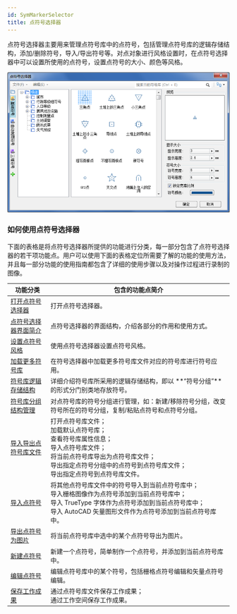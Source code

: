 ```yaml
---
id: SymMarkerSelector
title: 点符号选择器
---
```

点符号选择器主要用来管理点符号库中的点符号，包括管理点符号库的逻辑存储结构，添加/删除符号，导入/导出符号等。对点对象进行风格设置时，在点符号选择器中可以设置所使用的点符号，设置点符号的大小、颜色等风格。

![](img/SymMarkerSelector.png)  

  
### 如何使用点符号选择器

下面的表格是将点符号选择器所提供的功能进行分类，每一部分包含了点符号选择器的若干项功能点。用户可以使用下面的表格定位所需要了解的功能的使用方法，并且每一部分功能的使用指南都包含了详细的使用步骤以及对操作过程进行录制的图像。



功能分类 | 包含的功能点简介  
---|---  
[打开点符号选择器](SymMarkerSelector1) | 打开点符号选择器。  
[点符号选择器界面简介](SymMarkerSelector2) | 点符号选择器的界面结构，介绍各部分的作用和使用方式。  
[设置点符号风格](SymMarkerSelector3) | 使用点符号选择器设置点符号风格。  
[加载更多符号库](SymMarkerSelector4) | 在符号选择器中加载更多符号库文件对应的符号库进行符号应用。  
[符号库逻辑存储结构](SymMarkerManager10) | 详细介绍符号库所采用的逻辑存储结构，即以 **“符号分组”**的形式分门别类地存放符号。  
[符号库分组结构管理](SymMarkerManager3) |对点符号库的符号分组进行管理，如：新建/移除符号分组，改变符号所在的符号分组，复制/粘贴点符号和点符号分组。  
[导入导出点符号库文件](SymMarkerManager4) | 打开点符号库文件；<br>加载默认点符号库；<br>查看符号库属性信息； <br>导入点符号库文件；  <br>将当前点符号库导出为点符号库文件；  <br>导出指定点符号分组中的点符号到点符号库文件；  <br>导出指定点符号到点符号库文件。  
[导入点符号](SymMarkerManager5) | 将其他点符号库文件中的符号导入到当前点符号库中；  <br>导入栅格图像作为点符号添加到当前点符号库中；  <br>导入 TrueType 字体作为点符号添加到当前点符号库中；  <br>导入 AutoCAD 矢量图形文件作为点符号添加到当前点符号库中。  
[导出点符号为图片](SymMarkerManager6) | 将当前点符号库中选中的某个点符号导出为图片。  
[新建点符号](SymMarkerManager7) | 新建一个点符号，简单制作一个点符号，并添加到当前点符号库中。  
[编辑点符号](SymMarkerManager8) | 编辑点符号库中的某个符号，包括栅格点符号编辑和矢量点符号编辑。  
[保存工作成果](SymMarkerManager9) | 通过点符号库文件保存工作成果；  <br>通过工作空间保存工作成果。  

